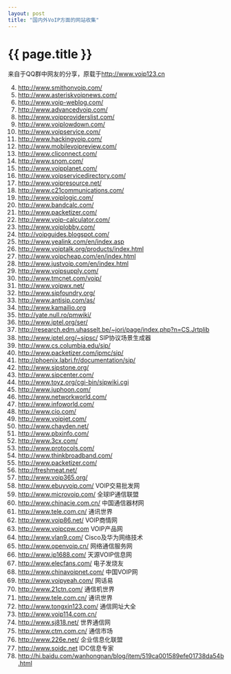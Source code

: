 ```yaml
---
layout: post
title: "国内外VoIP方面的网站收集"
---
```


# {{ page.title }}

来自于QQ群中网友的分享，原载于<http://www.voip123.cn>




004. <http://www.smithonvoip.com/>
005. <http://www.asteriskvoipnews.com/>
006. <http://www.voip-weblog.com/>
007. <http://www.advancedvoip.com/>
008. <http://www.voipproviderslist.com/>
009. <http://www.voiplowdown.com/>
010. <http://www.voipservice.com/>
011. <http://www.hackingvoip.com/>
012. <http://www.mobilevoipreview.com/>
013. <http://www.cliconnect.com/>
014. <http://www.snom.com/>
015. <http://www.voipplanet.com/>
016. <http://www.voipservicedirectory.com/>
017. <http://www.voipresource.net/>
018. <http://www.c21communications.com/>
021. <http://www.voiplogic.com/>
022. <http://www.bandcalc.com/>
023. <http://www.packetizer.com/>
024. <http://www.voip-calculator.com/>
025. <http://www.voiplobby.com/>
027. <http://voipguides.blogspot.com/>
028. <http://www.yealink.com/en/index.asp>
031. <http://www.voiptalk.org/products/index.html>
032. <http://www.voipcheap.com/en/index.html>
034. <http://www.justvoip.com/en/index.html>
035. <http://www.voipsupply.com/>
036. <http://www.tmcnet.com/voip/>
038. <http://www.voipwx.net/>
046. <http://www.sipfoundry.org/>
048. <http://www.antisip.com/as/>
049. <http://www.kamailio.org>
058. <http://yate.null.ro/pmwiki/>
059. <http://www.iptel.org/ser/>
061. <http://research.edm.uhasselt.be/~jori/page/index.php?n=CS.Jrtplib>
062. <http://www.iptel.org/~sipsc/> SIP协议场景生成器
063. <http://www.cs.columbia.edu/sip/>
065. <http://www.packetizer.com/ipmc/sip/>
066. <http://phoenix.labri.fr/documentation/sip/>
067. <http://www.sipstone.org/>
068. <http://www.sipcenter.com/>
070. <http://www.toyz.org/cgi-bin/sipwiki.cgi>
071. <http://www.juphoon.com/>
072. <http://www.networkworld.com/>
073. <http://www.infoworld.com/>
074. <http://www.cio.com/>
076. <http://www.voipjet.com/>
077. <http://www.chayden.net/>
078. <http://www.pbxinfo.com/>
079. <http://www.3cx.com/>
080. <http://www.protocols.com/>
081. <http://www.thinkbroadband.com/>
082. <http://www.packetizer.com/>
087. <http://freshmeat.net/>
090. <http://www.voip365.org/>
004. <http://www.ebuyvoip.com/>     VOIP交易批发网
005. <http://www.microvoip.com/>    全球IP通信联盟
008. <http://www.chinacie.com.cn/>  中国通信器材网
012. <http://www.tele.com.cn/>      通讯世界
015. <http://www.voip86.net/>       VOIP商情网
017. <http://www.voipcpw.com>       VOIP产品网
019. <http://www.vlan9.com/>        Cisco及华为网络技术
026. <http://www.openvoip.cn/>      网络通信服务网
030. <http://www.ip1688.com/>       天源VOIP信息网
033. <http://www.elecfans.com/>     电子发烧友
035. <http://www.chinavoipnet.com/> 中国VOIP网
037. <http://www.voipyeah.com/>     网话易
046. <http://www.21ctn.com/>        通信机世界
047. <http://www.tele.com.cn/>      通讯世界
050. <http://www.tongxin123.com/>   通信网址大全
057. <http://www.voip114.com.cn/>
060. <http://www.sj818.net/>         世界通信网
061. <http://www.ctm.com.cn/>        通信市场
066. <http://www.226e.net/>          企业信息化联盟
069. <http://www.soidc.net>          IDC信息专家
076. <http://hi.baidu.com/wanhongnan/blog/item/519ca001589efe01738da54b.html>

